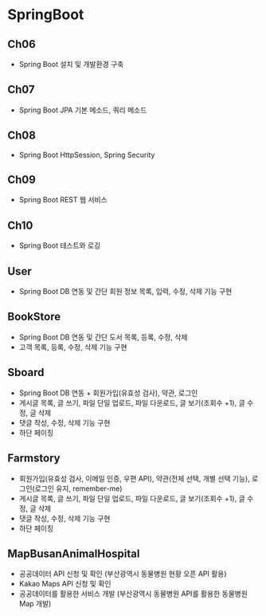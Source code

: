 # SpringBoot

## Ch06
- Spring Boot 설치 및 개발환경 구축 

## Ch07
- Spring Boot JPA 기본 메소드, 쿼리 메소드 

## Ch08
- Spring Boot HttpSession, Spring Security 

## Ch09
- Spring Boot REST 웹 서비스 

## Ch10
- Spring Boot 테스트와 로깅 

## User
- Spring Boot DB 연동 및 간단 회원 정보 목록, 입력, 수정, 삭제 기능 구현

## BookStore
- Spring Boot DB 연동 및 간단 도서 목록, 등록, 수정, 삭제
- 고객 목록, 등록, 수정, 삭제 기능 구현 

## Sboard
- Spring Boot DB 연동 + 회원가입(유효성 검사), 약관, 로그인
- 게시글 목록, 글 쓰기, 파일 단일 업로드, 파일 다운로드, 글 보기(조회수 +1), 글 수정, 글 삭제 
- 댓글 작성, 수정, 삭제 기능 구현
- 하단 페이징 

## Farmstory
- 회원가입(유효성 검사, 이메일 인증, 우편 API), 약관(전체 선택, 개별 선택 기능), 로그인(로그인 유지, remember-me)
- 게시글 목록, 글 쓰기, 파일 단일 업로드, 파일 다운로드, 글 보기(조회수 +1), 글 수정, 글 삭제 
- 댓글 작성, 수정, 삭제 기능 구현
- 하단 페이징 

## MapBusanAnimalHospital
- 공공데이터 API 신청 및 확인 (부산광역시 동물병원 현황 오픈 API 활용)
- Kakao Maps API 신청 및 확인 
- 공공데이터를 활용한 서비스 개발 (부산광역시 동물병원 API를 활용한 동물병원 Map 개발)
